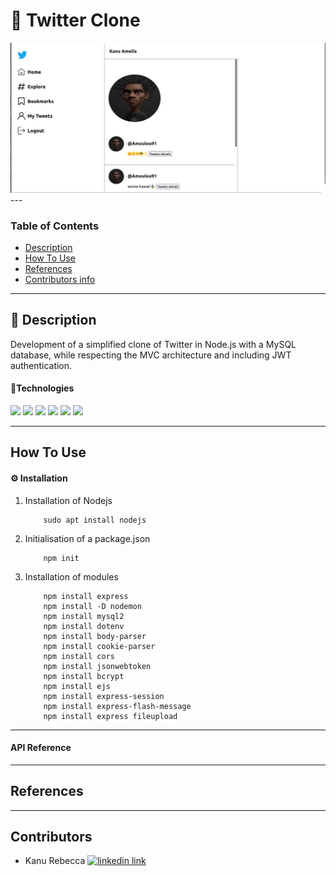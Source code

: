 # 🚀 Twitter Clone

<div>
  <img src="./src/assets/images/twitter_clone_img.png" alt="site image"/>
</div>
---

### Table of Contents

- [Description](#description)
- [How To Use](#how-to-use)
- [References](#references)
- [Contributors info](#contributors)

---

## 📖 Description

Development of a simplified clone of Twitter in Node.js with a MySQL database, while respecting the MVC architecture and including JWT authentication.

#### 🔬Technologies

<div>
<img src="https://img.shields.io/badge/CSS3-1572B6?style=for-the-badge&logo=css3&logoColor=white"/>
<img src="https://img.shields.io/badge/JavaScript-323330?style=for-the-badge&logo=javascript&logoColor=F7DF1E"/>
<img src="https://img.shields.io/badge/MySQL-00000F?style=for-the-badge&logo=mysql&logoColor=white"/>
<img src="https://img.shields.io/badge/Node.js-339933?style=for-the-badge&logo=nodedotjs&logoColor=white"/>
<img src="https://img.shields.io/badge/Express.js-000000?style=for-the-badge&logo=express&logoColor=white"/>
<img src="https://img.shields.io/badge/Sass-CC6699?style=for-the-badge&logo=sass&logoColor=white"/>

  <!-- <img alt="jwt logo" src="https://upload.wikimedia.org/wikipedia/commons/1/1d/JWT_LOGO.png" width="70px"/>
    <img src="./src/assets/images/32px-Unofficial_JavaScript_logo_2.svg.png" alt="javascript logo"/>
    <img src="./src/assets/images/node.png" alt="node logo"width="60px"/>
    <img src="./src/assets/images/ejs.png" alt="ejs logo" width="60px"/>
    <img src="./src/assets/images/logo-mysql.png" alt="mysql logo" width="40px"/>
    <img alt="sass logo" width="40px" src="https://upload.wikimedia.org/wikipedia/commons/9/96/Sass_Logo_Color.svg"/>
    <img alt="git logo" width="47px" src="https://upload.wikimedia.org/wikipedia/commons/thumb/e/e0/Git-logo.svg/512px-Git-logo.svg.png"/>
    <img alt="express logo" width="70px" src="https://upload.wikimedia.org/wikipedia/commons/6/64/Expressjs.png"/> -->

</div>

---

## How To Use

#### ⚙️ Installation

1.  Installation of Nodejs

            sudo apt install nodejs

2.  Initialisation of a package.json

            npm init

3.  Installation of modules

            npm install express
            npm install -D nodemon
            npm install mysql2
            npm install dotenv
            npm install body-parser
            npm install cookie-parser
            npm install cors
            npm install jsonwebtoken
            npm install bcrypt
            npm install ejs
            npm install express-session
            npm install express-flash-message
            npm install express fileupload

---

#### API Reference

---

## References

<!-- --- -->

<!-- ## License -->

---

## Contributors

- <spam>Kanu Rebecca</spam> [<img alt="linkedin link" src="https://img.shields.io/badge/GitHub-100000?style=for-the-badge&logo=github&logoColor=white"/>][github]

<br />
<br />

[github]: https://github.com/RebeccaRamalho
